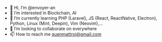 - 👋 Hi, I’m @envoyer-an
- 👀 I’m interested in Blockchain, AI
- 🌱 I’m currently learning PHP (Laravel), JS (React, ReactNative, Electron), Python, Linux (Mint, Deepin), Vim (Neovim),...
- 💞️ I’m looking to collaborate on everywhere
- 📫 How to reach me quenmattroi@gmail.com

<!---
envoyer-an/envoyer-an is a ✨ special ✨ repository because its `README.md` (this file) appears on your GitHub profile.
You can click the Preview link to take a look at your changes.
--->
